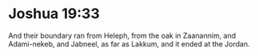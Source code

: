 # Joshua 19:33

And their boundary ran from Heleph, from the oak in Zaanannim, and Adami-nekeb, and Jabneel, as far as Lakkum, and it ended at the Jordan.
